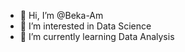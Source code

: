 - 👋 Hi, I’m @Beka-Am
- 👀 I’m interested in Data Science
- 🌱 I’m currently learning Data Analysis

<!---
Beka-Am/Beka-Am is a ✨ special ✨ repository because its `README.md` (this file) appears on your GitHub profile.
You can click the Preview link to take a look at your changes.
--->
